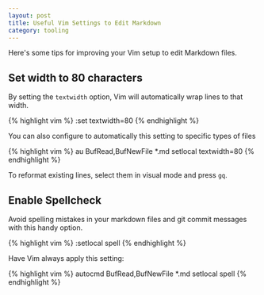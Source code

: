 ```yaml
---
layout: post
title: Useful Vim Settings to Edit Markdown
category: tooling
---
```


Here's some tips for improving your Vim setup to edit Markdown files.

## Set width to 80 characters

By setting the `textwidth` option, Vim will automatically wrap lines to that
width. 

{% highlight vim %}
:set textwidth=80
{% endhighlight %}

You can also configure to automatically this setting to specific types of files

{% highlight vim %}
au BufRead,BufNewFile *.md setlocal textwidth=80
{% endhighlight %}

To reformat existing lines, select them in visual mode and press `gq`.

## Enable Spellcheck
Avoid spelling mistakes in your markdown files and git commit messages with
this handy option.

{% highlight vim %}
:setlocal spell
{% endhighlight %}

Have Vim always apply this setting:

{% highlight vim %}
autocmd BufRead,BufNewFile *.md setlocal spell
{% endhighlight %}
